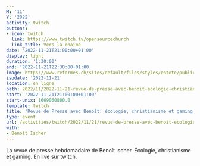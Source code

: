 ```yaml
---
M: '11'
Y: '2022'
activity: twitch
buttons:
- icon: twitch
  link: https://www.twitch.tv/opensourcechurch
  link_title: Vers la chaine
date: '2022-11-21T21:00:00+01:00'
display: light
duration: '1:30:00'
end: '2022-11-21T22:30:00+01:00'
image: https://www.reformes.ch/sites/default/files/styles/entete/public/data/images/comm/257/Beno%C3%AEt%20Ischer.jpg
isodate: '2022-11-21'
location: en ligne
path: 2022/11/2022-11-21-revue-de-presse-avec-benoit-ecologie-christianisme-et-gaming.md
start: '2022-11-21T21:00:00+01:00'
start-unix: 1669060800.0
template: twitch
title: 'Revue de Presse avec Benoît: écologie, christianisme et gaming'
type: event
url: /activities/twitch/2022/11/21/revue-de-presse-avec-benoit-ecologie-christianisme-et-gaming
with:
- Benoît Ischer
---
```

La revue de presse hebdomadaire de Benoît Ischer. Écologie, christianisme et gaming. En live sur twitch.